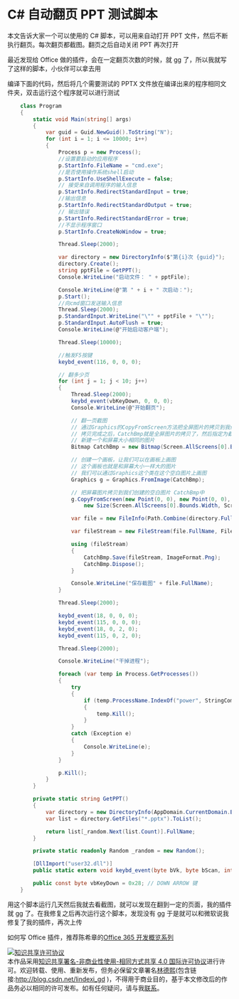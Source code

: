# C# 自动翻页 PPT 测试脚本

本文告诉大家一个可以使用的 C# 脚本，可以用来自动打开 PPT 文件，然后不断执行翻页。每次翻页都截图。翻页之后自动关闭 PPT 再次打开

<!--more-->
<!-- CreateTime:2019/8/31 16:55:58 -->


最近发现给 Office 做的插件，会在一定翻页次数的时候，就 gg 了，所以我就写了这样的脚本，小伙伴可以拿去用

编译下面的代码，然后将几个需要测试的 PPTX 文件放在编译出来的程序相同文件夹，双击运行这个程序就可以进行测试

```csharp
    class Program
    {
        static void Main(string[] args)
        {
            var guid = Guid.NewGuid().ToString("N");
            for (int i = 1; i <= 10000; i++)
            {
                Process p = new Process();
                //设置要启动的应用程序
                p.StartInfo.FileName = "cmd.exe";
                //是否使用操作系统shell启动
                p.StartInfo.UseShellExecute = false;
                // 接受来自调用程序的输入信息
                p.StartInfo.RedirectStandardInput = true;
                //输出信息
                p.StartInfo.RedirectStandardOutput = true;
                // 输出错误
                p.StartInfo.RedirectStandardError = true;
                //不显示程序窗口
                p.StartInfo.CreateNoWindow = true;

                Thread.Sleep(2000);

                var directory = new DirectoryInfo($"第{i}次 {guid}");
                directory.Create();
                string pptFile = GetPPT();
                Console.WriteLine("启动文件： " + pptFile);

                Console.WriteLine(@"第 " + i + " 次启动：");
                p.Start();
                //向cmd窗口发送输入信息
                Thread.Sleep(2000);
                p.StandardInput.WriteLine("\"" + pptFile + "\"");
                p.StandardInput.AutoFlush = true;
                Console.WriteLine(@"开始启动客户端");

                Thread.Sleep(10000);

                //触发F5按键
                keybd_event(116, 0, 0, 0);

                // 翻多少页
                for (int j = 1; j < 10; j++)
                {
                    Thread.Sleep(2000);
                    keybd_event(vbKeyDown, 0, 0, 0);
                    Console.WriteLine(@"开始翻页");

                    // 翻一页截图
                    // 通过Graphics的CopyFromScreen方法把全屏图片的拷贝到我们定义好的一个和屏幕大小相同的空白图片中，
                    // 拷贝完成之后，CatchBmp就是全屏图片的拷贝了，然后指定为截图窗体背景图片就好了。
                    // 新建一个和屏幕大小相同的图片
                    Bitmap CatchBmp = new Bitmap(Screen.AllScreens[0].Bounds.Width, Screen.AllScreens[0].Bounds.Height);

                    // 创建一个画板，让我们可以在画板上画图
                    // 这个画板也就是和屏幕大小一样大的图片
                    // 我们可以通过Graphics这个类在这个空白图片上画图
                    Graphics g = Graphics.FromImage(CatchBmp);

                    // 把屏幕图片拷贝到我们创建的空白图片 CatchBmp中
                    g.CopyFromScreen(new Point(0, 0), new Point(0, 0),
                        new Size(Screen.AllScreens[0].Bounds.Width, Screen.AllScreens[0].Bounds.Height));

                    var file = new FileInfo(Path.Combine(directory.FullName, $"{j}.png"));

                    var fileStream = new FileStream(file.FullName, FileMode.Create, FileAccess.Write);

                    using (fileStream)
                    {
                        CatchBmp.Save(fileStream, ImageFormat.Png);
                        CatchBmp.Dispose();
                    }

                    Console.WriteLine("保存截图" + file.FullName);
                }

                Thread.Sleep(2000);

                keybd_event(18, 0, 0, 0);
                keybd_event(115, 0, 0, 0);
                keybd_event(18, 0, 2, 0);
                keybd_event(115, 0, 2, 0);

                Thread.Sleep(2000);

                Console.WriteLine("干掉进程");

                foreach (var temp in Process.GetProcesses())
                {
                    try
                    {
                        if (temp.ProcessName.IndexOf("power", StringComparison.InvariantCultureIgnoreCase) >= 0)
                        {
                            temp.Kill();
                        }
                    }
                    catch (Exception e)
                    {
                        Console.WriteLine(e);
                    }
                }

                p.Kill();
            }
        }

        private static string GetPPT()
        {
            var directory = new DirectoryInfo(AppDomain.CurrentDomain.BaseDirectory);
            var list = directory.GetFiles("*.pptx").ToList();

            return list[_random.Next(list.Count)].FullName;
        }

        private static readonly Random _random = new Random();

        [DllImport("user32.dll")]
        public static extern void keybd_event(byte bVk, byte bScan, int dwFlags, int dwExtraInfo);

        public const byte vbKeyDown = 0x28; // DOWN ARROW 键
    }
```

用这个脚本运行几天然后我就去看截图，就可以发现在翻到一定的页面，我的插件就 gg 了。在我修复之后再次运行这个脚本，发现没有 gg 于是就可以和微软说我修复了我的插件，再次上传

如何写 Office 插件，推荐陈希章的[Office 365 开发概览系列](https://www.cnblogs.com/chenxizhang/category/967796.html )

<a rel="license" href="http://creativecommons.org/licenses/by-nc-sa/4.0/"><img alt="知识共享许可协议" style="border-width:0" src="https://licensebuttons.net/l/by-nc-sa/4.0/88x31.png" /></a><br />本作品采用<a rel="license" href="http://creativecommons.org/licenses/by-nc-sa/4.0/">知识共享署名-非商业性使用-相同方式共享 4.0 国际许可协议</a>进行许可。欢迎转载、使用、重新发布，但务必保留文章署名[林德熙](http://blog.csdn.net/lindexi_gd)(包含链接:http://blog.csdn.net/lindexi_gd )，不得用于商业目的，基于本文修改后的作品务必以相同的许可发布。如有任何疑问，请与我[联系](mailto:lindexi_gd@163.com)。
